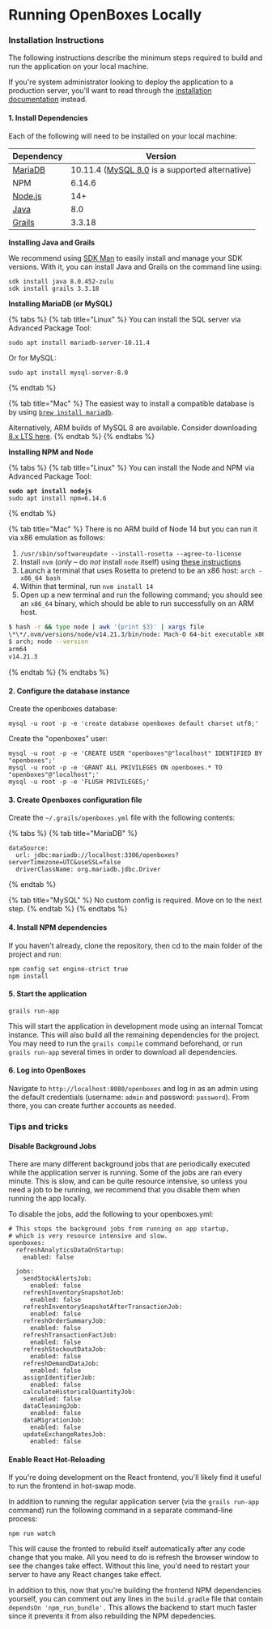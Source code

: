 # Running OpenBoxes Locally

### Installation Instructions

The following instructions describe the minimum steps required to build and run the application on your local machine.

If you're system administrator looking to deploy the application to a production server, you'll want to read through the [installation documentation](http://docs.openboxes.com/en/latest/installation/) instead.

#### 1. Install Dependencies

Each of the following will need to be installed on your local machine:

| Dependency                                                                                | Version                                                                                           |
| ----------------------------------------------------------------------------------------- | ------------------------------------------------------------------------------------------------- |
| [MariaDB](https://mariadb.com/kb/en/mariadb-10-11-4-release-notes/)                       | 10.11.4 ([MySQL 8.0](https://downloads.mysql.com/archives/community/) is a supported alternative) |
| NPM                                                                                       | 6.14.6                                                                                            |
| [Node.js](https://nodejs.org/en/download)                                                 | 14+                                                                                               |
| [Java](https://www.oracle.com/pl/java/technologies/javase/javase8-archive-downloads.html) | 8.0                                                                                               |
| [Grails](https://grails.org/download.html)                                                | 3.3.18                                                                                            |

**Installing Java and Grails**

We recommend using [SDK Man](https://sdkman.io/install) to easily install and manage your SDK versions. With it, you can install Java and Grails on the command line using:

```
sdk install java 8.0.452-zulu
sdk install grails 3.3.18
```

**Installing MariaDB (or MySQL)**

{% tabs %}
{% tab title="Linux" %}
You can install the SQL server via Advanced Package Tool:

```
sudo apt install mariadb-server-10.11.4
```

Or for MySQL:

```
sudo apt install mysql-server-8.0
```
{% endtab %}

{% tab title="Mac" %}
The easiest way to install a compatible database is by using [`brew install mariadb`](https://mariadb.com/kb/en/installing-mariadb-on-macos-using-homebrew/).

Alternatively, ARM builds of MySQL 8 are available. Consider downloading [8.x LTS here](https://dev.mysql.com/downloads/mysql/).
{% endtab %}
{% endtabs %}

**Installing NPM and Node**

{% tabs %}
{% tab title="Linux" %}
You can install the Node and NPM via Advanced Package Tool:

<pre><code><strong>sudo apt install nodejs
</strong>sudo apt install npm=6.14.6
</code></pre>
{% endtab %}

{% tab title="Mac" %}
There is no ARM build of Node 14 but you can run it via x86 emulation as follows:

1. `/usr/sbin/softwareupdate --install-rosetta --agree-to-license`
2. Install `nvm` (_only_ – do _not_ install `node` itself) using [these instructions](https://nodejs.org/en/download)
3. Launch a terminal that uses Rosetta to pretend to be an x86 host: `arch -x86_64 bash`
4. Within that terminal, run `nvm install 14`
5. Open up a new terminal and run the following command; you should see an `x86_64` binary, which should be able to run successfully on an ARM host.

```bash
$ hash -r && type node | awk '{print $3}' | xargs file
\*\*/.nvm/versions/node/v14.21.3/bin/node: Mach-O 64-bit executable x86_64
$ arch; node --version
arm64
v14.21.3
```
{% endtab %}
{% endtabs %}

#### 2. Configure the database instance

Create the openboxes database:

```
mysql -u root -p -e 'create database openboxes default charset utf8;'
```

Create the "openboxes" user:

```
mysql -u root -p -e 'CREATE USER "openboxes"@"localhost" IDENTIFIED BY "openboxes";'
mysql -u root -p -e 'GRANT ALL PRIVILEGES ON openboxes.* TO "openboxes"@"localhost";'
mysql -u root -p -e 'FLUSH PRIVILEGES;'
```

#### 3. Create Openboxes configuration file

Create the `~/.grails/openboxes.yml` file with the following contents:

{% tabs %}
{% tab title="MariaDB" %}
```
dataSource:
  url: jdbc:mariadb://localhost:3306/openboxes?serverTimezone=UTC&useSSL=false
  driverClassName: org.mariadb.jdbc.Driver
```
{% endtab %}

{% tab title="MySQL" %}
No custom config is required. Move on to the next step.
{% endtab %}
{% endtabs %}

#### 4. Install NPM dependencies

If you haven't already, clone the repository, then cd to the main folder of the project and run:

```
npm config set engine-strict true
npm install
```

#### 5. Start the application

```
grails run-app
```

This will start the application in development mode using an internal Tomcat instance. This will also build all the remaining dependencies for the project. You may need to run the `grails compile` command beforehand, or run `grails run-app` several times in order to download all dependencies.

#### 6. Log into OpenBoxes

Navigate to `http://localhost:8080/openboxes` and log in as an admin using the default credentials (username: `admin` and password: `password`). From there, you can create further accounts as needed.



### **Tips and tricks**

#### **Disable Background Jobs**

There are many different background jobs that are periodically executed while the application server is running. Some of the jobs are ran every minute. This is slow, and can be quite resource intensive, so unless you need a job to be running, we recommend that you disable them when running the app locally.

To disable the jobs, add the following to your openboxes.yml:

```
# This stops the background jobs from running on app startup,
# which is very resource intensive and slow.
openboxes:
  refreshAnalyticsDataOnStartup:
    enabled: false

  jobs:
    sendStockAlertsJob:
      enabled: false
    refreshInventorySnapshotJob:
      enabled: false
    refreshInventorySnapshotAfterTransactionJob:
      enabled: false
    refreshOrderSummaryJob:
      enabled: false
    refreshTransactionFactJob:
      enabled: false
    refreshStockoutDataJob:
      enabled: false
    refreshDemandDataJob:
      enabled: false
    assignIdentifierJob:
      enabled: false
    calculateHistoricalQuantityJob:
      enabled: false
    dataCleaningJob:
      enabled: false
    dataMigrationJob:
      enabled: false
    updateExchangeRatesJob:
      enabled: false
```



#### **Enable React Hot-Reloading**

If you're doing development on the React frontend, you'll likely find it useful to run the frontend in hot-swap mode.

In addition to running the regular application server (via the `grails run-app` command) run the following command in a separate command-line process:

```
npm run watch
```

This will cause the fronted to rebuild itself automatically after any code change that you make. All you need to do is refresh the browser window to see the changes take effect. Without this line, you'd need to restart your server to have any React changes take effect.

In addition to this, now that you're building the frontend NPM dependencies yourself, you can comment out any lines in the `build.gradle` file that contain `dependsOn 'npm_run_bundle'.` This allows the backend to start much faster since it prevents it from also rebuilding the NPM depedencies.

